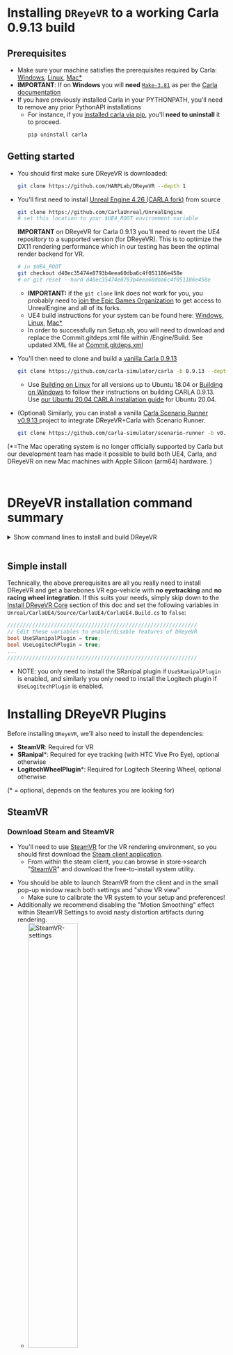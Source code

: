 # Installing `DReyeVR` to a working Carla 0.9.13 build
## Prerequisites
- Make sure your machine satisfies the prerequisites required by Carla: [Windows](https://carla.readthedocs.io/en/0.9.13/build_windows), [Linux](https://carla.readthedocs.io/en/0.9.13/build_linux), [Mac*](https://github.com/GustavoSilvera/carla/blob/m1/Docs/build_mac.md)
- **IMPORTANT**: If on **Windows** you will **need** [`Make-3.81`](https://gnuwin32.sourceforge.net/packages/make.htm) as per the [Carla documentation](https://carla.readthedocs.io/en/latest/build_windows/#system-requirements)
- If you have previously installed Carla in your PYTHONPATH, you'll need to remove any prior PythonAPI installations
  - For instance, if you [installed carla via pip](https://pypi.org/project/carla/), you'll **need to uninstall** it to proceed.
    ```bash
    pip uninstall carla
    ```

## Getting started
- You should first make sure DReyeVR is downloaded:
  ```bash
  git clone https://github.com/HARPLab/DReyeVR --depth 1
  ```
- You'll first need to install [Unreal Engine 4.26 (CARLA fork)](https://github.com/CarlaUnreal/UnrealEngine) from source
  ```bash
  git clone https://github.com/CarlaUnreal/UnrealEngine
  # set this location to your $UE4_ROOT environment variable
  ```

  **IMPORTANT** on DReyeVR for Carla 0.9.13 you'll need to revert the UE4 repository to a supported version (for DReyeVR). This is to optimize the DX11 rendering performance which in our testing has been the optimal render backend for VR. 
  ```bash
  # in $UE4_ROOT
  git checkout d40ec35474e8793b4eea60dba6c4f051186e458e
  # or git reset --hard d40ec35474e8793b4eea60dba6c4f051186e458e
  ```

  - **IMPORTANT:** if the `git clone` link does not work for you, you probably need to [join the Epic Games Organization](https://www.unrealengine.com/en-US/ue4-on-github) to get access to UnrealEngine and all of its forks. 
  - UE4 build instructions for your system can be found here: [Windows](https://carla.readthedocs.io/en/0.9.13/build_windows/#unreal-engine), [Linux](https://carla.readthedocs.io/en/0.9.13/build_linux/#unreal-engine), [Mac*](https://github.com/GustavoSilvera/carla/blob/m1/Docs/build_mac.md#unreal-engine-fork )
  <!-- - NOTE: We only keep our own HARPLab fork of Carla's fork to preserve version compatibility and enable minor features that Carla doesn't need (ex. foveated rendering). -->
   - In order to successfully run Setup.sh, you will need to download and replace the Commit.gitdeps.xml file within /Engine/Build. See updated XML file at [Commit.gitdeps.xml](https://github.com/HARPLab/UnrealEngine/blob/carla/Engine/Build/Commit.gitdeps.xml)

- You'll then need to clone and build a [vanilla Carla 0.9.13](https://carla.readthedocs.io/en/0.9.13/#building-carla)
  ```bash
  git clone https://github.com/carla-simulator/carla -b 0.9.13 --depth 1
  ```
  -  Use [Building on Linux](https://carla.readthedocs.io/en/0.9.13/build_linux/) for all versions up to Ubuntu 18.04 or [Building on Windows](https://carla.readthedocs.io/en/0.9.13/build_windows/) to follow their instructions on building CARLA 0.9.13. Use [our Ubuntu 20.04 CARLA installation guide](Install_Ubuntu.md) for Ubuntu 20.04.
- (Optional) Similarly, you can install a vanilla [Carla Scenario Runner v0.9.13 ](https://github.com/carla-simulator/scenario_runner/tree/v0.9.13) project to integrate DReyeVR+Carla with Scenario Runner. 
  ```bash
  git clone https://github.com/carla-simulator/scenario-runner -b v0.9.13 --depth 1
  ```

(*=The Mac operating system is no longer officially supported by Carla but our development team has made it possible to build both UE4, Carla, and DReyeVR on new Mac machines with Apple Silicon (arm64) hardware. )

<br>

# DReyeVR installation command summary
<details>

**NOTE** You'll need a terminal on Linux/Mac. On Windows you'll be fine with the same x64 Native Tools CMD prompt that you used to build Carla.  
<summary> Show command lines to install and build DReyeVR </summary>

```bash
mkdir CarlaDReyeVR && cd CarlaDReyeVR # doing everything in this "CarlaDReyeVR" directory

#####################################################
########### install OUR UnrealEngine fork ###########
#####################################################
# Rather than https://github.com/CarlaUnreal/UnrealEngine UE4, you SHOULD clone https://github.com/HARPLab/UnrealEngine
# but otherwise all instructions remain the same. 

# Linux: https://carla.readthedocs.io/en/0.9.13/build_linux/#unreal-engine
# Windows: https://carla.readthedocs.io/en/0.9.13/build_windows/#unreal-engine

#####################################################
################### install Carla ###################
#####################################################
# Linux: https://carla.readthedocs.io/en/0.9.13/build_linux/
# Windows: https://carla.readthedocs.io/en/0.9.13/build_windows/
git clone https://github.com/carla-simulator/carla -b 0.9.13 --depth 1
cd carla
./Update.sh # linux/mac
Update.bat # Windows
make PythonAPI && make launch # to build vanilla Carla

#####################################################
############## install DReyeVR plugins ##############
#####################################################
# (optional) install SRanipal (eye tracking)
mv /PATH/TO/SRANIPALPLUGIN/SDK/03_Unreal/Plugins/SRanipal Unreal/CarlaUE4/Plugins/ 

# (optional) install LogitechWheelPlugin (steering wheel)
git clone https://github.com/HARPLab/LogitechWheelPlugin
mv LogitechWheelPlugin/LogitechWheelPlugin Unreal/CarlaUE4/Plugins/ # install to carla

cd .. # back to main directory

#####################################################
############## install scenario_runner ##############
#####################################################
# (optional) while you don't NEED scenario runner, it is certainly useful from a research pov
git clone https://github.com/carla-simulator/scenario_runner -b v0.9.13

#####################################################
################## install DReyeVR ##################
#####################################################
git clone https://github.com/HARPLab/DReyeVR
cd DReyeVR
# the CARLA= and SR= variables are optional
make install CARLA=../carla SR=../scenario_runner
# or
make install CARLA=../carla
make install SR=../scenario_runner

# run filesystem checks after installing
make check CARLA=../carla
cd ..

#####################################################
################## build everything #################
#####################################################
cd carla
make PythonAPI  # build the PythonAPI (and LibCarla) again
make launch     # launch in editor
make package    # create an optimized package
make check      # run Carla unit tests
```
</details>


<br>

## Simple install
Technically, the above prerequisites are all you really need to install DReyeVR and get a barebones VR ego-vehicle with **no eyetracking** and **no racing wheel integration**. If this suits your needs, simply skip down to the [Install DReyeVR Core](Install.md#installing-dreyevr-core) section of this doc and set the following variables in `Unreal/CarlaUE4/Source/CarlaUE4/CarlaUE4.Build.cs` to `false`:
```c#
/////////////////////////////////////////////////////////////
// Edit these variables to enable/disable features of DReyeVR
bool UseSRanipalPlugin = true;
bool UseLogitechPlugin = true;
...
/////////////////////////////////////////////////////////////
```
- NOTE: you only need to install the SRanipal plugin if `UseSRanipalPlugin` is enabled, and similarly you only need to install the Logitech plugin if `UseLogitechPlugin` is enabled. 


# Installing DReyeVR Plugins
Before installing `DReyeVR`, we'll also need to install the dependencies:
- **SteamVR**: Required for VR
- **SRanipal***: Required for eye tracking (with HTC Vive Pro Eye), optional otherwise
- **LogitechWheelPlugin***: Required for Logitech Steering Wheel, optional otherwise

(* = optional, depends on the features you are looking for)

## SteamVR
### **Download Steam and SteamVR**
  - You'll need to use [SteamVR](https://store.steampowered.com/app/250820/SteamVR/) for the VR rendering environment, so you should first download the [Steam client application](https://store.steampowered.com/about/). 
    - From within the steam client, you can browse in store->search "[SteamVR](https://store.steampowered.com/app/250820/SteamVR/)" and download the free-to-install system utility. 
  <!-- - In the Editor for Carla go to `Settings->Plugins->Virtual Reality->SteamVR` and enable the plugin -->
  <!-- - Note that on Linux this you may need to install it through the [Valve GitHub repo](https://github.com/ValveSoftware/SteamVR-for-Linux) -->
  <!-- - <img src = "Figures/Install/steamvr-enabled.jpg" alt="UE4DropDown" width=50%> -->
  - You should be able to launch SteamVR from the client and in the small pop-up window reach both settings and "show VR view"
    - Make sure to calibrate the VR system to your setup and preferences!
  - Additionally we recommend disabling the "Motion Smoothing" effect within SteamVR Settings to avoid nasty distortion artifacts during rendering. 
    - <img src = "Figures/Install/steamvr-settings.jpg" alt="SteamVR-settings" width=50%>
***
## HTC Eye Tracker Plugin
### **Download `SRanipal`**
  0. *What is SRanipal?*
      - We are using [HTC's SRanipal plugin](https://developer.vive.com/resources/vive-sense/sdk/vive-eye-tracking-sdk-sranipal/) as the means to communicate between Unreal Engine 4 and the Vive's Eye Tracker. 
      - To learn more about SRanipal and for **first-time-setup**, see this [guide on foveated rendering using SRanipal](https://forum.vive.com/topic/7434-getting-started-with-vrs-foveated-rendering-using-htc-vive-pro-eye-unreal-engine/) by HTC developer MariosBikos_HTC
  1. You'll need a (free-to-create) [Vive developer account](https://hub.vive.com/sso/login) to download the following:
      - a) [`VIVE_SRanipalInstaller_1.3.2.0.msi`](https://hub.vive.com/en-US/download/VIVE_SRanipalInstaller_1.3.2.0.msi) -- executable to install Tobii firmware
      - b) [`SDK_v1.3.3.0.zip`](https://hub.vive.com/en-US/download/SDK-v1.3.3.0.zip) -- includes the Unreal plugin
        - **IMPORTANT**: The SRanipal versions above 1.3.6.0 are NOT supported and cause wild crashes!
      - **If the download links above don't work for you, make sure you have a Vive Developer account! (Or [contact](mailto:gustavo@silvera.cloud) us directly to help you)**
  2. Install the Tobii firmware by double-clicking the `.msi` installer
      - Once installed, you should see the `SR_runtime.exe` program available from the Start Menu. Launch it as administrator and you should see the robot head icon in the Windows system tray as follows:
      - ![SR_runtime](https://mariosbikos.com/wp-content/uploads/2020/02/image-30.png)
        - Image Credit: [MariosBikos](https://forum.htc.com/topic/7434-getting-started-with-vrs-foveated-rendering-using-htc-vive-pro-eye-unreal-engine)

### **Installing SRanipal UE4 Plugin**
  - After downloading the `.zip` file, unzipping it should present a directory similar to this
    - ```
      SDK
      - 01_C/
      - 02_Unity/
      - 03_Unreal/
      - Eye_SRanipal_SDK_Guide.pdf
      - Lip_SRanipal_SDK_Guide.pdf
      ```
    - Then, unzip the SRanipal unreal plugin and copy over the `03_Unreal/Plugins/SRanipal/` directory to the Carla installation
    - ```bash
      # in SDK/
      cd 03_Unreal
      unzip Vive-SRanipal-Unreal-Plugin.zip # creates the PLugins/SRanipal folder
      # assumes CARLA_ROOT is defined, else just use your Carla path
      cp -r Plugins/SRanipal $CARLA_ROOT/Unreal/CarlaUE4/Plugins/
      ```
  - It is recommended to re-calibrate the SRanipal eye tracker plugin for every new participant in an experiment. You can do this by entering SteamVR home, and clicking the small icon in the bottom menu bar to calibrate eye tracker to the headset wearer. 
    - ![Calibration](Figures/Install/steamvr-home.jpg)
    - You can find more information by checking out this [guide on foveated rendering using SRanipal](https://forum.vive.com/topic/7434-getting-started-with-vrs-foveated-rendering-using-htc-vive-pro-eye-unreal-engine/) by HTC developer MariosBikos_HTC
***
## Logitech Wheel Plugin
### **Installing Logitech Wheel Plugin**
  - This is only for those who have a Logitech steering wheel/pedals driving setup. This hardware is not required to experience the VR experience (you can simply use keyboard/mouse) but greatly adds to the immersion and allows for granular analog controls. 
    - For reference, we used this [Logitech G923 Racing Wheel & Pedals](https://www.logitechg.com/en-us/products/driving/driving-force-racing-wheel.html).
  - We'll be using this [LogitechWheelPlugin](https://github.com/HARPLab/LogitechWheelPlugin) to interact with UE4 and map hardware inputs to actions.
    - Clone the repo and move the requisite folder to the Carla plugins folder
    - ```bash
      git clone https://github.com/HARPLab/LogitechWheelPlugin
      mv LogitechWheelPlugin/LogitechWheelPlugin $CARLA_ROOT/Unreal/CarlaUE4/Plugins
      ```
    - You should then see a Logitech Plugin enabled when you boot up the editor again:
    - ![LogitechPlugin](Figures/Install/LogitechPlugin.jpg)
***
## Sanity Check
  - After installing these plugins, you should see a `Unreal/CarlaUE4/Plugins` that looks like this:
  - ```
    Plugins
    ├── Carla                              # unchanged
    │   └── ...
    ├── CarlaExporter                      # unchanged
    │   └── ...
    ├── LogitechWheelPlugin                # if installed
    │   ├── Binaries
    │   ├── Doc
    │   ├── Logitech
    │   ├── LogitechWheelPlugin.uplugin
    │   ├── Resources
    │   └── Source
    └── SRanipal                           # if installed
        ├── Binaries
        ├── Config
        ├── Content
        ├── Resources
        ├── Source
        └── SRanipal.uplugin  
    ```
  - If you still have questions or issues, feel free to post an issue on our [Issues](https://github.com/HARPLab/DReyeVR/issues) page and we'll try our best to help you out. 

<br>
<br>

# Installing `DReyeVR` Core
<!-- (Once you are done with this step, you should have a carla repo that looks just like this [Carla fork](https://github.com/HARPLab/carla/tree/DReyeVR-0.9.13) we created with the installation (and other minor things) pre-applied.) -->

- **IMPORTANT** The installation requires that `make`, `python` and `git` are available on your shell.
- You only need to install to a `CARLA` directory, ScenarioRunner is optional. 
  - If you don't provide the `make` variables `CARLA=...` or `SR=...` the installation wizard will automatically detect your install destination by looking at the environment variables `CARLA_ROOT` and `SCENARIO_RUNNER_ROOT` required by Carla. 

```bash
# the CARLA= and SR= variables are optional
make install CARLA=../carla SR=../scenario_runner
# or
make install CARLA=../carla
make install SR=../scenario_runner

# run filesystem checks after installing
make check CARLA=../carla
```
**NOTE:** to learn more about how the DReyeVR `make` system works, see [`Scripts/README.md`](../Scripts/README.md)


# Building `DReyeVR` PythonAPI
## Using [`conda`](https://www.anaconda.com/products/distribution) for the PythonAPI
  - While not required for DReyeVR, we highly recommend compartmentalizing Python installations via isolated environments such as [`anaconda`](https://www.anaconda.com/products/distribution)
    - First download and install Anaconda to your machine from [here](https://www.anaconda.com/products/distribution).
  ```bash
  # in /PATH/TO/CARLA/
  conda create --name carla13 python=3.7.2
  conda activate carla13 # will need to run this ONCE before opening a new terminal!
  conda install numpy
  ```
  - **READ THIS FIRST (Linux)**: You might run into a problem when compiling Boost 1.72.0 (required by `LibCarla`).
    <details>

    <summary> Show instructions to get Anaconda working on Linux </summary>

    - ```bash
      # find anaconda install:
      which python3
      ... PATH/TO/ANACONDA/envs/carla/bin/python3 # example output

      # go to carla/install dir from here
      cd PATH/TO/ANACONDA/envs/carla/install
      
      # create a symlink between python3.7 -> python3.7m
      ln -s python3.7m python3.7
      ```
      Now when you `make LibCarla` again, the `boost` errors should be resolved.
      - For more information see the bottom of this [SO post](https://stackoverflow.com/questions/42839382/failing-to-install-boost-in-python-pyconfig-h-not-found)

    </details>

  - **READ THIS FIRST (Windows)**: Windows anaconda is a bit more of a pain to deal with.
    <details>

    <summary> Show instructions to get Anaconda working on Windows </summary>

      1. Enable your environment
          ```bat
          conda activate carla13
          ```
      2. Add carla to "path" to locate the PythonAPI and ScenarioRunner. But since Anaconda [does not use the traditional `PYTHONPATH`](https://stackoverflow.com/questions/37006114/anaconda-permanently-include-external-packages-like-in-pythonpath) you'll need to:
          - 3.1. Create a file `carla.pth` in `\PATH\TO\ANACONDA\envs\carla\Lib\site-packages\`
          - 3.2. Insert the following content into `carla.pth`:
            ```bat
              C:\PATH\TO\CARLA\PythonAPI\carla\dist
              C:\PATH\TO\CARLA\PythonAPI\carla\agents
              C:\PATH\TO\CARLA\PythonAPI\carla
              C:\PATH\TO\CARLA\PythonAPI
              C:\PATH\TO\CARLA\PythonAPI\examples
              C:\PATH\TO\SCENARIO_RUNNER\
            ```
      3. Install the specific carla wheel (`whl`) to Anaconda
          ```bash
          conda activate carla13
          pip install --no-deps --force-reinstall PATH\TO\CARLA\PythonAPI\carla\dist\carla-0.9.13-cp37-cp37m-win_amd64.whl

          # if applicable (and you installed Scenario runner)
          cd %SCENARIO_RUNNER_ROOT%
          pip install -r requirements.txt # install all SR dependencies
          ```
      4. Finally, you might run into problems with `shapely` (scenario-runner dependency) and Conda. Luckily the solution is simple:
          - Copy the files:
            - `PATH\TO\ANACONDA\envs\carla13\Lib\site-packages\shapely\DLLs\geos.dll`
            - `PATH\TO\ANACONDA\envs\carla13\Lib\site-packages\shapely\DLLs\geos_c.dll`
          - To destination:
            - `PATH\TO\ANACONDA\envs\carla13\Library\bin\`
      5. Now finally, you should be able to verify all PythonAPI actions work as expected via:
          ```bat
          conda activate carla13
          python
          >>> Python 3.7.2 (default, Feb 21 2019, 17:35:59) [MSC v.1915 64 bit (AMD64)] :: Anaconda, Inc. on win32
          >>> Type "help", "copyright", "credits" or "license" for more information.
          >>> import carla
          >>> from DReyeVR_utils import find_ego_vehicle
          >>> from scenario_runner import ScenarioRunner
          ```
          With all these imports passing (no error/warning messages), you're good to go!
        
  </details>

Now you can finally build the PythonAPI to this isolated conda environment. 
  ```bash
  conda activate carla13
  (carla13) make PythonAPI # builds LibCarla and PythonAPI to your (conda) python environment
  ```
  - NOTE: You'll need to run `conda activate carla13` every time you open a new terminal if you want to build DReyeVR since the shell needs to know which python environment to use. Luckily this minor inconvenience saves us from the significant headaches that arise when dealing with multiple `python` projects, Carla installations, and versions, etc. 

## Sanity Check:

It is nice to verify that the Carla PythonAPI is correctly visible in conda, to do this you should see all the following attributes in the `carla` module once calling `dir` on it.

<details>
<summary>Show instructions to verify Carla PythonAPI is installed </summary>

```bash
# in your terminal (linux) or cmd (Windows)
conda activate carla13   # (if using conda)
(carla13) python         # should default to python3!!
```

```python
#in Python
...
>>> import carla
>>> dir(carla)
# the following output means carla is not correctly installed :(
>>> ['__doc__', '__file__', '__loader__', '__name__', '__package__', '__path__', '__spec__']

# OR the following output means carla is installed :)
>>> ['Actor', 'ActorAttribute', 'ActorAttributeType', 'ActorBlueprint', 'ActorList', 'ActorSnapshot', 'ActorState', 'AttachmentType', 'BlueprintLibrary', 'BoundingBox', 'CityObjectLabel', 'Client', 'ClientSideSensor', 'CollisionEvent', 'Color', 'ColorConverter', 'DReyeVREvent', 'DVSEvent', 'DVSEventArray', 'DebugHelper', 'EnvironmentObject', 'FakeImage', 'FloatColor', 'GearPhysicsControl', 'GeoLocation', 'GnssMeasurement', 'IMUMeasurement', 'Image', 'Junction', 'LabelledPoint', 'Landmark', 'LandmarkOrientation', 'LandmarkType', 'LaneChange', 'LaneInvasionEvent', 'LaneInvasionSensor', 'LaneMarking', 'LaneMarkingColor', 'LaneMarkingType', 'LaneType', 'LidarDetection', 'LidarMeasurement', 'Light', 'LightGroup', 'LightManager', 'LightState', 'Location', 'Map', 'MapLayer', 'MaterialParameter', 'ObstacleDetectionEvent', 'OpendriveGenerationParameters', 'OpticalFlowImage', 'OpticalFlowPixel', 'Osm2Odr', 'Osm2OdrSettings', 'RadarDetection', 'RadarMeasurement', 'Rotation', 'SemanticLidarDetection', 'SemanticLidarMeasurement', 'Sensor', 'SensorData', 'ServerSideSensor', 'TextureColor', 'TextureFloatColor', 'Timestamp', 'TrafficLight', 'TrafficLightState', 'TrafficManager', 'TrafficSign', 'Transform', 'Vector2D', 'Vector3D', 'Vehicle', 'VehicleControl', 'VehicleDoor', 'VehicleLightState', 'VehiclePhysicsControl', 'VehicleWheelLocation', 'Walker', 'WalkerAIController', 'WalkerBoneControlIn', 'WalkerBoneControlOut', 'WalkerControl', 'Waypoint', 'WeatherParameters', 'WheelPhysicsControl', 'World', 'WorldSettings', 'WorldSnapshot', '__builtins__', '__cached__', '__doc__', '__file__', '__loader__', '__name__', '__package__', '__path__', '__spec__', 'bone_transform', 'bone_transform_out', 'command', 'libcarla', 'vector_of_bones', 'vector_of_bones_out', 'vector_of_gears', 'vector_of_ints', 'vector_of_transform', 'vector_of_vector2D', 'vector_of_wheels']
```
</details>

<br>

## Future modifications

Additionally, if you make changes to the `PythonAPI` source and need to rebuild (`make PythonAPI` again) when using Conda you should reinstall the `.whl` file to ensure your changes will be reflected in the environment:
  - ```bash
    conda activate carla

    pip install --no-deps --force-reinstall /PATH/TO/CARLA/PythonAPI/carla/dist/carla-YOUR_VERSION.whl
    ```


# Upgrading `DReyeVR`
If you currently have an older version of `DReyeVR` installed and want to upgrade to a newer version, it is best to re-install DReyeVR from a fresh Carla repository. You can manually delete the `carla` repository and re-clone it directly (carefully ensuring the versions match) or use our provided scripts which attempt to reset the repository for you:

<details>
<summary> Show instructions to use DReyeVR scripts to reset CARLA repo</summary>

**IMPORTANT:** the `DReyeVR` clean script will overwrite and reset the Carla repository you specify, so make your backups now if you have any unstaged code. (`git reset --hard HEAD` and `git clean -fd` will be invoked, so if you commit your local changes they will be safe)

```bash
# first go to CARLA and clean it so no old DReyeVR builds linger
cd /PATH/TO/Carla/
make clean

# it is a good idea to clean the Content/ directory which is not tracked by Carla's git system
rm -rf Unreal/CarlaUE4/Content/

# re-install the Content fresh from Carla's servers
./Update.sh # Linux/Mac
Update.bat  # Windows

# next, go to DReyeVR and get the latest updates
cd /PATH/TO/DReyeVR/
git pull origin main # or dev, or whatever branch

# next, run the DReyeVR-cleaner to automatically hard-reset the Carla repo
# accept the prompt to hard-clean CARLA, note that this will reset tracked and remove untracked files
make clean CARLA=/PATH/TO/CARLA SR=/PATH/TO/SR # both args are optional

# now, you can cleanly install DReyeVR over Carla again
make install CARLA=/PATH/TO/CARLA SR=/PATH/TO/SR # both args are optional

# it's a good idea to check that the Carla repository has all the expected files
make check CARLA=/PATH/TO/CARLA SR=/PATH/TO/SR # both args are optional

# finally, you can go back to Carla and rebuild
cd /PATH/TO/Carla
make PythonAPI
make launch
make package
```

***

As long as you have no errors in the previous sections, you should be able to just build the `Carla` project with our `DReyeVR` files as follows:

</details>

<br>
<br>

# Building `DReyeVR` UE4
If you are not interested in using SRanipal or the LogitechWheelPlugin, you can disable these at compile-time by changing the variables in `Unreal/CarlaUE4/Source/CarlaUE4/CarlaUE4.Build.cs` to `false`:
```c#
  /////////////////////////////////////////////////////////////
  // Edit these variables to enable/disable features of DReyeVR
  bool UseSRanipalPlugin = true;
  bool UseLogitechPlugin = true;
  ...
  /////////////////////////////////////////////////////////////
  ```

Finally, open the project directory in any terminal (Linux/Mac) or `Windows x64 Native Tools Command Prompt for VS 2019` (Windows) and run:
```bash
make PythonAPI  # build the PythonAPI & LibCarla

make launch     # build the development UE4 game in editor

make package    # build the optimized UE4 packaged game (shipping)
```

# Running `DReyeVR`

With the shipping package built, run the Carla (with DReyeVR installed) executable in VR mode with:
```bash
# on Unix
cd /PATH/TO/CARLA/Dist/CARLA_Shipping_0.9.13-dirty/LinuxNoEditor/ # or MacNoEditor on MacOS
./CarlaUE4.sh -vr

# on Windows x64 Visual C++ Toolset
cd \PATH\TO\CARLA\Build\UE4Carla\0.9.13-dirty\WindowsNoEditor\
CarlaUE4.exe -vr

# Optional flag: -quality-level=Low
```
**NOTE:** To greatly boost the framerates without losing much visual fidelity you can run with the additional argument `-quality-level=Low` which we modified from vanilla Carla to preserve the same rendering distance.

**NOTE 2** You also don't necessarily NEED to run DReyeVR in VR. If you omit the `-vr` flag then you will be greeted with a flat-screen Carla game with the same features available for DReyeVR, just not in VR. 

<br>

# Now what?

Now that you've successfully installed DReyeVR continue to [`Usage.md`](Usage.md) to learn how to use DReyeVR for your own VR driving research simulator.
